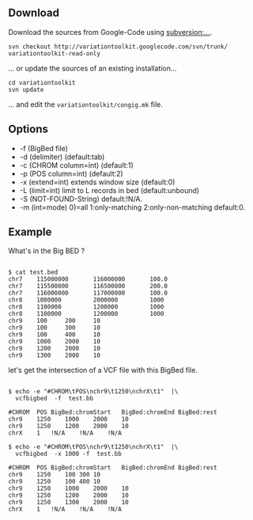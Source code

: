 


## Download ##
Download the sources from Google-Code using [subversion:...](http://subversion.apache.org/).
```
svn checkout http://variationtoolkit.googlecode.com/svn/trunk/ variationtoolkit-read-only
```
... or update the sources of an existing installation...
```
cd variationtoolkit
svn update
```
... and edit the `variationtoolkit/congig.mk` file.

## Options ##

  * -f (BigBed file)
  * -d (delimiter) (default:tab)
  * -c (CHROM column=int) (default:1)
  * -p (POS column=int) (default:2)
  * -x (extend=int) extends window size (default:0)
  * -L (limit=int) limit to L records in bed (default:unbound)
  * -S (NOT-FOUND-String) default:!N/A.
  * -m  (int=mode) 0)=all 1:only-matching  2:only-non-matching default:0.


## Example ##

What's in the Big BED ?


```

$ cat test.bed 
chr7    115000000       116000000       100.0
chr7    115500000       116500000       200.0
chr7    116000000       117000000       100.0
chr8    1000000         2000000         1000
chr8    1100000         1200000         1000
chr8    1100000         1200000         1000
chr9    100     200     10
chr9    100     300     10
chr9    100     400     10
chr9    1000    2000    10
chr9    1200    2000    10
chr9    1300    2000    10

```



let's get the intersection of a VCF file with this BigBed file.



```

$ echo -e "#CHROM\tPOS\nchr9\t1250\nchrX\t1"  |\
  vcfbigbed  -f  test.bb 

#CHROM	POS	BigBed:chromStart	BigBed:chromEnd	BigBed:rest
chr9	1250	1000	2000	10
chr9	1250	1200	2000	10
chrX	1	!N/A	!N/A	!N/A

$ echo -e "#CHROM\tPOS\nchr9\t1250\nchrX\t1"  |\
  vcfbigbed  -x 1000 -f  test.bb 

#CHROM	POS	BigBed:chromStart	BigBed:chromEnd	BigBed:rest
chr9	1250	100	300	10
chr9	1250	100	400	10
chr9	1250	1000	2000	10
chr9	1250	1200	2000	10
chr9	1250	1300	2000	10
chrX	1	!N/A	!N/A	!N/A


```





